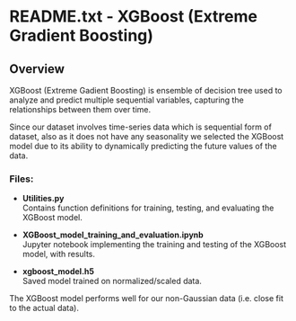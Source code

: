 # README.txt - XGBoost (Extreme Gradient Boosting)

## Overview
XGBoost (Extreme Gadient Boosting) is ensemble of decision tree used to analyze and predict multiple sequential variables, capturing the relationships between them over time.

Since our dataset involves time-series data which is sequential form of dataset, also as it does not have any seasonality we selected the XGBoost model due to its ability to dynamically predicting the future values of the data.

### Files:
- **Utilities.py**  
  Contains function definitions for training, testing, and evaluating the XGBoost model.

- **XGBoost_model_training_and_evaluation.ipynb**  
  Jupyter notebook implementing the training and testing of the XGBoost model, with results.

- **xgboost_model.h5**  
  Saved model trained on normalized/scaled data.

The XGBoost model performs well for our non-Gaussian data (i.e. close fit to the actual data).
